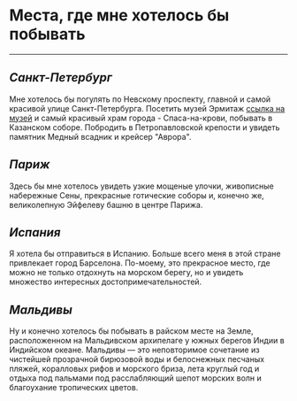 # **Места, где мне хотелось бы побывать**

---

## __*Санкт-Петербург*__
Мне хотелось бы погулять по Невскому проспекту, главной и самой красивой улице Санкт-Петербурга. Посетить музей Эрмитаж [ссылка на музей](https://ermitazh.org/?_openstat=ZGlyZWN0LnlhbmRleC5ydTszNjIxNTkzOTs2MDA4NjA3NjE3O3lhbmRleC5ieTpwcmVtaXVt&yclid=11415982593647312895) и самый красивый храм города - Спаса-на-крови, побывать в Казанском соборе. Побродить в Петропавловской крепости и увидеть памятник Медный всадник и крейсер "Аврора".

## __*Париж*__
Здесь бы мне хотелось увидеть узкие мощеные улочки, живописные набережные Сены, прекрасные готические соборы и, конечно же, великолепную Эйфелеву башню в центре Парижа. 

## __*Испания*__
Я хотела бы отправиться в Испанию. Больше всего меня в этой стране привлекает город Барселона. По-моему, это прекрасное место, где можно не только отдохнуть на морском берегу, но и увидеть множество интересных достопримечательностей.

## __*Мальдивы*__
Ну и конечно хотелось бы побывать в райском месте на Земле, расположенном на Мальдивском архипелаге у южных берегов Индии в Индийском океане. Мальдивы — это неповторимое сочетание из чистейшей прозрачной бирюзовой воды и белоснежных песчаных пляжей, коралловых рифов и морского бриза, лета круглый год и отдыха под пальмами под расслабляющий шепот морских волн и благоухание тропических цветов.